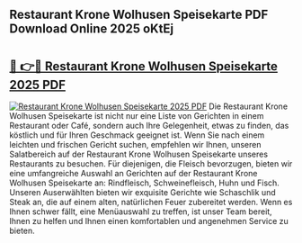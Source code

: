 ## Restaurant Krone Wolhusen Speisekarte PDF Download Online 2025 oKtEj

# <h2><a href="http://gc9jrqw.nevu.top/?p=Restaurant+Krone+Wolhusen+Speisekarte">🔗 👉🔴 Restaurant Krone Wolhusen Speisekarte 2025 PDF</a></h2>

[![Restaurant Krone Wolhusen Speisekarte 2025 PDF](https://i.imgur.com/dBaPXMq.png)](http://gc9jrqw.nevu.top/?p=Restaurant+Krone+Wolhusen+Speisekarte)
Die Restaurant Krone Wolhusen Speisekarte ist nicht nur eine Liste von Gerichten in einem Restaurant oder Café, sondern auch Ihre Gelegenheit, etwas zu finden, das köstlich und für Ihren Geschmack geeignet ist. Wenn Sie nach einem leichten und frischen Gericht suchen, empfehlen wir Ihnen, unseren Salatbereich auf der Restaurant Krone Wolhusen Speisekarte unseres Restaurants zu besuchen. Für diejenigen, die Fleisch bevorzugen, bieten wir eine umfangreiche Auswahl an Gerichten auf der Restaurant Krone Wolhusen Speisekarte an: Rindfleisch, Schweinefleisch, Huhn und Fisch. Unseren Auserwählten bieten wir exquisite Gerichte wie Schaschlik und Steak an, die auf einem alten, natürlichen Feuer zubereitet werden. Wenn es Ihnen schwer fällt, eine Menüauswahl zu treffen, ist unser Team bereit, Ihnen zu helfen und Ihnen einen komfortablen und angenehmen Service zu bieten.
